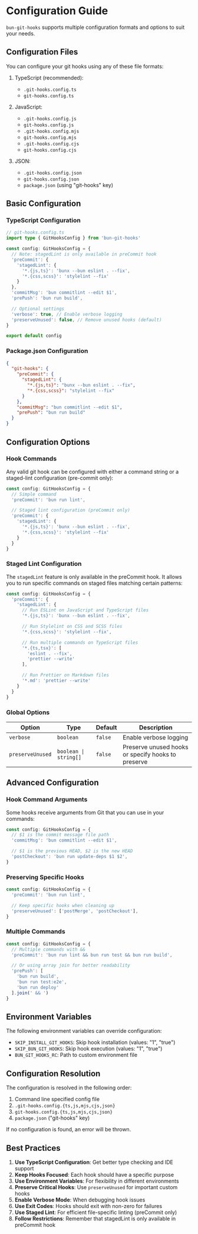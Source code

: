 # Configuration Guide

`bun-git-hooks` supports multiple configuration formats and options to suit your needs.

## Configuration Files

You can configure your git hooks using any of these file formats:

1. TypeScript (recommended):
   - `.git-hooks.config.ts`
   - `git-hooks.config.ts`

2. JavaScript:
   - `.git-hooks.config.js`
   - `git-hooks.config.js`
   - `.git-hooks.config.mjs`
   - `git-hooks.config.mjs`
   - `.git-hooks.config.cjs`
   - `git-hooks.config.cjs`

3. JSON:
   - `.git-hooks.config.json`
   - `git-hooks.config.json`
   - `package.json` (using "git-hooks" key)

## Basic Configuration

### TypeScript Configuration

```ts
// git-hooks.config.ts
import type { GitHooksConfig } from 'bun-git-hooks'

const config: GitHooksConfig = {
  // Note: stagedLint is only available in preCommit hook
  'preCommit': {
    'stagedLint': {
      '*.{js,ts}': 'bunx --bun eslint . --fix',
      '*.{css,scss}': 'stylelint --fix'
    }
  },
  'commitMsg': 'bun commitlint --edit $1',
  'prePush': 'bun run build',

  // Optional settings
  'verbose': true, // Enable verbose logging
  'preserveUnused': false, // Remove unused hooks (default)
}

export default config
```

### Package.json Configuration

```json
{
  "git-hooks": {
    "preCommit": {
      "stagedLint": {
        "*.{js,ts}": "bunx --bun eslint . --fix",
        "*.{css,scss}": "stylelint --fix"
      }
    },
    "commitMsg": "bun commitlint --edit $1",
    "prePush": "bun run build"
  }
}
```

## Configuration Options

### Hook Commands

Any valid git hook can be configured with either a command string or a staged-lint configuration (pre-commit only):

```ts
const config: GitHooksConfig = {
  // Simple command
  'preCommit': 'bun run lint',

  // Staged lint configuration (preCommit only)
  'preCommit': {
    'stagedLint': {
      '*.{js,ts}': 'bunx --bun eslint . --fix',
      '*.{css,scss}': 'stylelint --fix'
    }
  }
}
```

### Staged Lint Configuration

The `stagedLint` feature is only available in the preCommit hook. It allows you to run specific commands on staged files matching certain patterns:

```ts
const config: GitHooksConfig = {
  'preCommit': {
    'stagedLint': {
      // Run ESLint on JavaScript and TypeScript files
      '*.{js,ts}': 'bunx --bun eslint . --fix',

      // Run Stylelint on CSS and SCSS files
      '*.{css,scss}': 'stylelint --fix',

      // Run multiple commands on TypeScript files
      '*.{ts,tsx}': [
        'eslint . --fix',
        'prettier --write'
      ],

      // Run Prettier on Markdown files
      '*.md': 'prettier --write'
    }
  }
}
```

### Global Options

| Option | Type | Default | Description |
|--------|------|---------|-------------|
| `verbose` | `boolean` | `false` | Enable verbose logging |
| `preserveUnused` | `boolean \| string[]` | `false` | Preserve unused hooks or specify hooks to preserve |

## Advanced Configuration

### Hook Command Arguments

Some hooks receive arguments from Git that you can use in your commands:

```ts
const config: GitHooksConfig = {
  // $1 is the commit message file path
  'commitMsg': 'bun commitlint --edit $1',

  // $1 is the previous HEAD, $2 is the new HEAD
  'postCheckout': 'bun run update-deps $1 $2',
}
```

### Preserving Specific Hooks

```ts
const config: GitHooksConfig = {
  'preCommit': 'bun run lint',

  // Keep specific hooks when cleaning up
  'preserveUnused': ['postMerge', 'postCheckout'],
}
```

### Multiple Commands

```ts
const config: GitHooksConfig = {
  // Multiple commands with &&
  'preCommit': 'bun run lint && bun run test && bun run build',

  // Or using array join for better readability
  'prePush': [
    'bun run build',
    'bun run test:e2e',
    'bun run deploy'
  ].join(' && ')
}
```

## Environment Variables

The following environment variables can override configuration:

- `SKIP_INSTALL_GIT_HOOKS`: Skip hook installation (values: "1", "true")
- `SKIP_BUN_GIT_HOOKS`: Skip hook execution (values: "1", "true")
- `BUN_GIT_HOOKS_RC`: Path to custom environment file

## Configuration Resolution

The configuration is resolved in the following order:

1. Command line specified config file
2. `.git-hooks.config.{ts,js,mjs,cjs,json}`
3. `git-hooks.config.{ts,js,mjs,cjs,json}`
4. `package.json` ("git-hooks" key)

If no configuration is found, an error will be thrown.

## Best Practices

1. **Use TypeScript Configuration**: Get better type checking and IDE support
2. **Keep Hooks Focused**: Each hook should have a specific purpose
3. **Use Environment Variables**: For flexibility in different environments
4. **Preserve Critical Hooks**: Use `preserveUnused` for important custom hooks
5. **Enable Verbose Mode**: When debugging hook issues
6. **Use Exit Codes**: Hooks should exit with non-zero for failures
7. **Use Staged Lint**: For efficient file-specific linting (preCommit only)
8. **Follow Restrictions**: Remember that stagedLint is only available in preCommit hook

